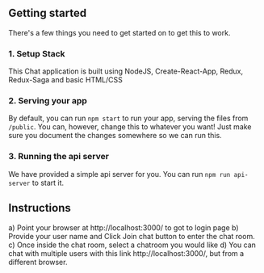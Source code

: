 

## Getting started
There's a few things you need to get started on to get this to work.

### 1. Setup Stack 
This Chat application is built using NodeJS, Create-React-App, Redux, Redux-Saga and basic HTML/CSS

### 2. Serving your app
By default, you can run `npm start` to run your app, serving the files from `/public`. You can, however, change this to whatever you want! Just make sure you document the changes somewhere so we can run this.

### 3. Running the api server
We have provided a simple api server for you. You can run `npm run api-server` to start it. 

## Instructions
a) Point your browser at http://localhost:3000/ to got to login page
b) Provide your user name and Click Join chat button to enter the chat room. 
c) Once inside the chat room, select a chatroom you would like
d) You can chat with multiple users with this link http://localhost:3000/, but from a different browser.

